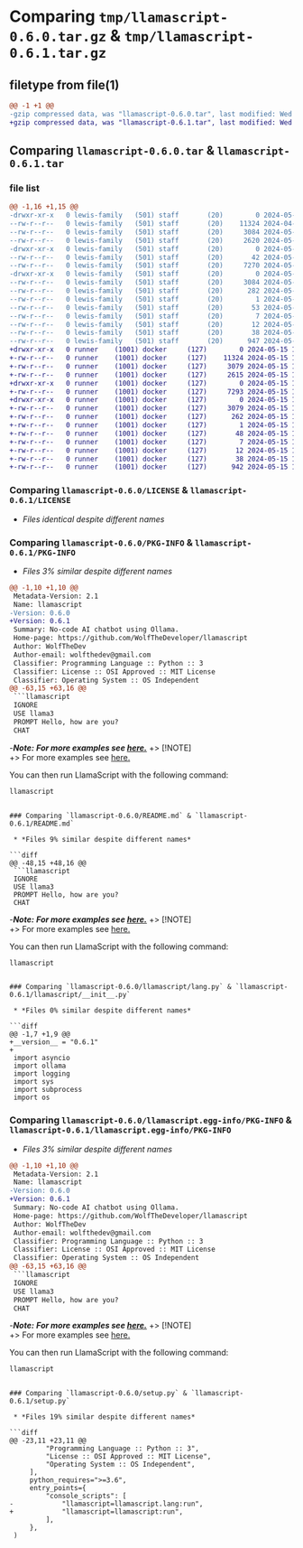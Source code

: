 # Comparing `tmp/llamascript-0.6.0.tar.gz` & `tmp/llamascript-0.6.1.tar.gz`

## filetype from file(1)

```diff
@@ -1 +1 @@
-gzip compressed data, was "llamascript-0.6.0.tar", last modified: Wed May 15 15:13:27 2024, max compression
+gzip compressed data, was "llamascript-0.6.1.tar", last modified: Wed May 15 15:22:58 2024, max compression
```

## Comparing `llamascript-0.6.0.tar` & `llamascript-0.6.1.tar`

### file list

```diff
@@ -1,16 +1,15 @@
-drwxr-xr-x   0 lewis-family   (501) staff       (20)        0 2024-05-15 15:13:27.148214 llamascript-0.6.0/
--rw-r--r--   0 lewis-family   (501) staff       (20)    11324 2024-04-30 20:50:05.000000 llamascript-0.6.0/LICENSE
--rw-r--r--   0 lewis-family   (501) staff       (20)     3084 2024-05-15 15:13:27.147089 llamascript-0.6.0/PKG-INFO
--rw-r--r--   0 lewis-family   (501) staff       (20)     2620 2024-05-15 14:46:22.000000 llamascript-0.6.0/README.md
-drwxr-xr-x   0 lewis-family   (501) staff       (20)        0 2024-05-15 15:13:27.142538 llamascript-0.6.0/llamascript/
--rw-r--r--   0 lewis-family   (501) staff       (20)       42 2024-05-15 14:56:58.000000 llamascript-0.6.0/llamascript/__init__.py
--rw-r--r--   0 lewis-family   (501) staff       (20)     7270 2024-05-15 15:08:50.000000 llamascript-0.6.0/llamascript/lang.py
-drwxr-xr-x   0 lewis-family   (501) staff       (20)        0 2024-05-15 15:13:27.146188 llamascript-0.6.0/llamascript.egg-info/
--rw-r--r--   0 lewis-family   (501) staff       (20)     3084 2024-05-15 15:13:27.000000 llamascript-0.6.0/llamascript.egg-info/PKG-INFO
--rw-r--r--   0 lewis-family   (501) staff       (20)      282 2024-05-15 15:13:27.000000 llamascript-0.6.0/llamascript.egg-info/SOURCES.txt
--rw-r--r--   0 lewis-family   (501) staff       (20)        1 2024-05-15 15:13:27.000000 llamascript-0.6.0/llamascript.egg-info/dependency_links.txt
--rw-r--r--   0 lewis-family   (501) staff       (20)       53 2024-05-15 15:13:27.000000 llamascript-0.6.0/llamascript.egg-info/entry_points.txt
--rw-r--r--   0 lewis-family   (501) staff       (20)        7 2024-05-15 15:13:27.000000 llamascript-0.6.0/llamascript.egg-info/requires.txt
--rw-r--r--   0 lewis-family   (501) staff       (20)       12 2024-05-15 15:13:27.000000 llamascript-0.6.0/llamascript.egg-info/top_level.txt
--rw-r--r--   0 lewis-family   (501) staff       (20)       38 2024-05-15 15:13:27.148423 llamascript-0.6.0/setup.cfg
--rw-r--r--   0 lewis-family   (501) staff       (20)      947 2024-05-15 15:11:10.000000 llamascript-0.6.0/setup.py
+drwxr-xr-x   0 runner    (1001) docker     (127)        0 2024-05-15 15:22:58.351679 llamascript-0.6.1/
+-rw-r--r--   0 runner    (1001) docker     (127)    11324 2024-05-15 15:22:49.000000 llamascript-0.6.1/LICENSE
+-rw-r--r--   0 runner    (1001) docker     (127)     3079 2024-05-15 15:22:58.351679 llamascript-0.6.1/PKG-INFO
+-rw-r--r--   0 runner    (1001) docker     (127)     2615 2024-05-15 15:22:49.000000 llamascript-0.6.1/README.md
+drwxr-xr-x   0 runner    (1001) docker     (127)        0 2024-05-15 15:22:58.351679 llamascript-0.6.1/llamascript/
+-rw-r--r--   0 runner    (1001) docker     (127)     7293 2024-05-15 15:22:49.000000 llamascript-0.6.1/llamascript/__init__.py
+drwxr-xr-x   0 runner    (1001) docker     (127)        0 2024-05-15 15:22:58.351679 llamascript-0.6.1/llamascript.egg-info/
+-rw-r--r--   0 runner    (1001) docker     (127)     3079 2024-05-15 15:22:58.000000 llamascript-0.6.1/llamascript.egg-info/PKG-INFO
+-rw-r--r--   0 runner    (1001) docker     (127)      262 2024-05-15 15:22:58.000000 llamascript-0.6.1/llamascript.egg-info/SOURCES.txt
+-rw-r--r--   0 runner    (1001) docker     (127)        1 2024-05-15 15:22:58.000000 llamascript-0.6.1/llamascript.egg-info/dependency_links.txt
+-rw-r--r--   0 runner    (1001) docker     (127)       48 2024-05-15 15:22:58.000000 llamascript-0.6.1/llamascript.egg-info/entry_points.txt
+-rw-r--r--   0 runner    (1001) docker     (127)        7 2024-05-15 15:22:58.000000 llamascript-0.6.1/llamascript.egg-info/requires.txt
+-rw-r--r--   0 runner    (1001) docker     (127)       12 2024-05-15 15:22:58.000000 llamascript-0.6.1/llamascript.egg-info/top_level.txt
+-rw-r--r--   0 runner    (1001) docker     (127)       38 2024-05-15 15:22:58.351679 llamascript-0.6.1/setup.cfg
+-rw-r--r--   0 runner    (1001) docker     (127)      942 2024-05-15 15:22:49.000000 llamascript-0.6.1/setup.py
```

### Comparing `llamascript-0.6.0/LICENSE` & `llamascript-0.6.1/LICENSE`

 * *Files identical despite different names*

### Comparing `llamascript-0.6.0/PKG-INFO` & `llamascript-0.6.1/PKG-INFO`

 * *Files 3% similar despite different names*

```diff
@@ -1,10 +1,10 @@
 Metadata-Version: 2.1
 Name: llamascript
-Version: 0.6.0
+Version: 0.6.1
 Summary: No-code AI chatbot using Ollama.
 Home-page: https://github.com/WolfTheDeveloper/llamascript
 Author: WolfTheDev
 Author-email: wolfthedev@gmail.com
 Classifier: Programming Language :: Python :: 3
 Classifier: License :: OSI Approved :: MIT License
 Classifier: Operating System :: OS Independent
@@ -63,15 +63,16 @@
 ```llamascript
 IGNORE
 USE llama3
 PROMPT Hello, how are you?
 CHAT
 ```
 
-***Note:*** ***For more examples see [here.](examples/)***
+> [!NOTE]\
+> For more examples see [here.](examples/)
 
 You can then run LlamaScript with the following command:
 
 ```bash
 llamascript
 ```
```

### Comparing `llamascript-0.6.0/README.md` & `llamascript-0.6.1/README.md`

 * *Files 9% similar despite different names*

```diff
@@ -48,15 +48,16 @@
 ```llamascript
 IGNORE
 USE llama3
 PROMPT Hello, how are you?
 CHAT
 ```
 
-***Note:*** ***For more examples see [here.](examples/)***
+> [!NOTE]\
+> For more examples see [here.](examples/)
 
 You can then run LlamaScript with the following command:
 
 ```bash
 llamascript
 ```
```

### Comparing `llamascript-0.6.0/llamascript/lang.py` & `llamascript-0.6.1/llamascript/__init__.py`

 * *Files 0% similar despite different names*

```diff
@@ -1,7 +1,9 @@
+__version__ = "0.6.1"
+
 import asyncio
 import ollama
 import logging
 import sys
 import subprocess
 import os
```

### Comparing `llamascript-0.6.0/llamascript.egg-info/PKG-INFO` & `llamascript-0.6.1/llamascript.egg-info/PKG-INFO`

 * *Files 3% similar despite different names*

```diff
@@ -1,10 +1,10 @@
 Metadata-Version: 2.1
 Name: llamascript
-Version: 0.6.0
+Version: 0.6.1
 Summary: No-code AI chatbot using Ollama.
 Home-page: https://github.com/WolfTheDeveloper/llamascript
 Author: WolfTheDev
 Author-email: wolfthedev@gmail.com
 Classifier: Programming Language :: Python :: 3
 Classifier: License :: OSI Approved :: MIT License
 Classifier: Operating System :: OS Independent
@@ -63,15 +63,16 @@
 ```llamascript
 IGNORE
 USE llama3
 PROMPT Hello, how are you?
 CHAT
 ```
 
-***Note:*** ***For more examples see [here.](examples/)***
+> [!NOTE]\
+> For more examples see [here.](examples/)
 
 You can then run LlamaScript with the following command:
 
 ```bash
 llamascript
 ```
```

### Comparing `llamascript-0.6.0/setup.py` & `llamascript-0.6.1/setup.py`

 * *Files 19% similar despite different names*

```diff
@@ -23,11 +23,11 @@
         "Programming Language :: Python :: 3",
         "License :: OSI Approved :: MIT License",
         "Operating System :: OS Independent",
     ],
     python_requires=">=3.6",
     entry_points={
         "console_scripts": [
-            "llamascript=llamascript.lang:run",
+            "llamascript=llamascript:run",
         ],
     },
 )
```

